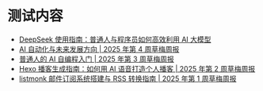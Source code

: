# 测试内容
<!-- BLOG_START -->
- [DeepSeek 使用指南：普通人与程序员如何高效利用 AI 大模型](https://blog.cmyr.ltd/archives/deepseek-guide-for-everyone-and-programmers.html)
- [AI 自动化与未来发展方向 | 2025 年第 4 周草梅周报](https://blog.cmyr.ltd/archives/2025-04-caomei-weekly-ai-automation-future-direction.html)
- [普通人的 AI 自编程入门 | 2025 年第 3 周草梅周报](https://blog.cmyr.ltd/archives/2025-03-caomei-weekly-ordinary-ai-self-programming-intro.html)
- [Hexo 播客生成指南：如何用 AI 语音打造个人播客 | 2025 年第 2 周草梅周报](https://blog.cmyr.ltd/archives/2025-02-caomei-weekly-hexo-podcast-sponsor-list.html)
- [listmonk 邮件订阅系统搭建与 RSS 转换指南 | 2025 年第 1 周草梅周报](https://blog.cmyr.ltd/archives/2025-01-caomei-weekly-email-subscription-rss-conversion-guide.html)
<!-- BLOG_END -->
